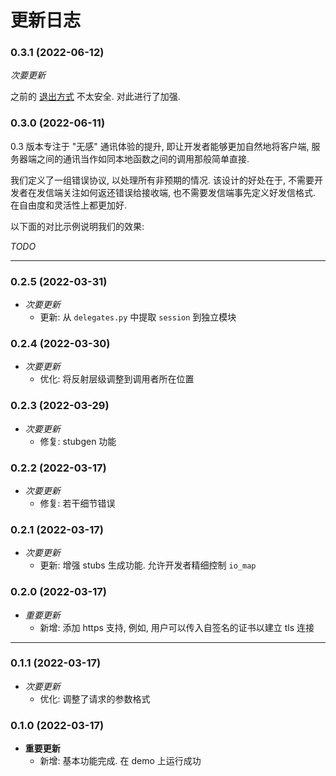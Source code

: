 # 更新日志

### 0.3.1 (2022-06-12)

*次要更新*

之前的 [退出方式](./docs/way-to-exit-after-sending-response.zh.mo) 不太安全. 对此进行了加强.

### 0.3.0 (2022-06-11)

0.3 版本专注于 "无感" 通讯体验的提升, 即让开发者能够更加自然地将客户端, 服务器端之间的通讯当作如同本地函数之间的调用那般简单直接.

我们定义了一组错误协议, 以处理所有非预期的情况. 该设计的好处在于, 不需要开发者在发信端关注如何返还错误给接收端, 也不需要发信端事先定义好发信格式. 在自由度和灵活性上都更加好. 

以下面的对比示例说明我们的效果:

*TODO*

--------------------------------------------------------------------------------

### 0.2.5 (2022-03-31)

- *次要更新*
    - 更新: 从 `delegates.py` 中提取 `session` 到独立模块

### 0.2.4 (2022-03-30)

- *次要更新*
    - 优化: 将反射层级调整到调用者所在位置

### 0.2.3 (2022-03-29)

- *次要更新*
    - 修复: stubgen 功能

### 0.2.2 (2022-03-17)

- *次要更新*
    - 修复: 若干细节错误

### 0.2.1 (2022-03-17)

- *次要更新*
    - 更新: 增强 stubs 生成功能. 允许开发者精细控制 `io_map`

### 0.2.0 (2022-03-17)

- *重要更新*
    - 新增: 添加 https 支持, 例如, 用户可以传入自签名的证书以建立 tls 连接

--------------------------------------------------------------------------------

### 0.1.1 (2022-03-17)

- *次要更新*
    - 优化: 调整了请求的参数格式

### 0.1.0 (2022-03-17)

- **重要更新**
    - 新增: 基本功能完成. 在 demo 上运行成功
